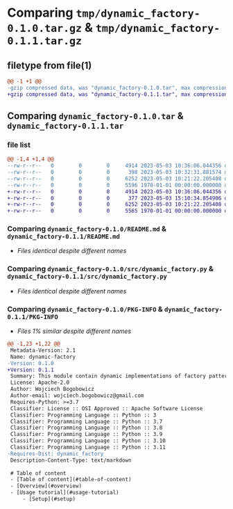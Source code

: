 # Comparing `tmp/dynamic_factory-0.1.0.tar.gz` & `tmp/dynamic_factory-0.1.1.tar.gz`

## filetype from file(1)

```diff
@@ -1 +1 @@
-gzip compressed data, was "dynamic_factory-0.1.0.tar", max compression
+gzip compressed data, was "dynamic_factory-0.1.1.tar", max compression
```

## Comparing `dynamic_factory-0.1.0.tar` & `dynamic_factory-0.1.1.tar`

### file list

```diff
@@ -1,4 +1,4 @@
--rw-r--r--   0        0        0     4914 2023-05-03 10:36:06.044356 dynamic_factory-0.1.0/README.md
--rw-r--r--   0        0        0      398 2023-05-03 10:32:31.881574 dynamic_factory-0.1.0/pyproject.toml
--rw-r--r--   0        0        0     6252 2023-05-03 10:21:22.205408 dynamic_factory-0.1.0/src/dynamic_factory.py
--rw-r--r--   0        0        0     5596 1970-01-01 00:00:00.000000 dynamic_factory-0.1.0/PKG-INFO
+-rw-r--r--   0        0        0     4914 2023-05-03 10:36:06.044356 dynamic_factory-0.1.1/README.md
+-rw-r--r--   0        0        0      377 2023-05-03 15:10:34.854906 dynamic_factory-0.1.1/pyproject.toml
+-rw-r--r--   0        0        0     6252 2023-05-03 10:21:22.205408 dynamic_factory-0.1.1/src/dynamic_factory.py
+-rw-r--r--   0        0        0     5565 1970-01-01 00:00:00.000000 dynamic_factory-0.1.1/PKG-INFO
```

### Comparing `dynamic_factory-0.1.0/README.md` & `dynamic_factory-0.1.1/README.md`

 * *Files identical despite different names*

### Comparing `dynamic_factory-0.1.0/src/dynamic_factory.py` & `dynamic_factory-0.1.1/src/dynamic_factory.py`

 * *Files identical despite different names*

### Comparing `dynamic_factory-0.1.0/PKG-INFO` & `dynamic_factory-0.1.1/PKG-INFO`

 * *Files 1% similar despite different names*

```diff
@@ -1,23 +1,22 @@
 Metadata-Version: 2.1
 Name: dynamic-factory
-Version: 0.1.0
+Version: 0.1.1
 Summary: This module contain dynamic implementations of factory pattern
 License: Apache-2.0
 Author: Wojciech Bogobowicz
 Author-email: wojciech.bogobowicz@gmail.com
 Requires-Python: >=3.7
 Classifier: License :: OSI Approved :: Apache Software License
 Classifier: Programming Language :: Python :: 3
 Classifier: Programming Language :: Python :: 3.7
 Classifier: Programming Language :: Python :: 3.8
 Classifier: Programming Language :: Python :: 3.9
 Classifier: Programming Language :: Python :: 3.10
 Classifier: Programming Language :: Python :: 3.11
-Requires-Dist: dynamic_factory
 Description-Content-Type: text/markdown
 
 # Table of content
 - [Table of content](#table-of-content)
 - [Overview](#overview)
 - [Usage tutorial](#usage-tutorial)
     - [Setup](#setup)
```

